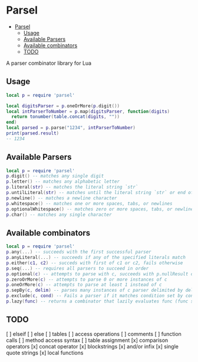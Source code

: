 # Parsel

<!--toc:start-->
- [Parsel](#parsel)
  - [Usage](#usage)
  - [Available Parsers](#available-parsers)
  - [Available combinators](#available-combinators)
  - [TODO](#todo)
<!--toc:end-->

A parser combinator library for Lua 

## Usage

```lua
local p = require 'parsel'

local digitsParser = p.oneOrMore(p.digit())
local intParserToNumber = p.map(digitsParser, function(digits)
  return tonumber(table.concat(digits, ""))
end)
local parsed = p.parse("1234", intParserToNumber)
print(parsed.result)
-- 1234
```

## Available Parsers

```lua
local p = require 'parsel'
p.digit() -- matches any single digit
p.letter() -- matches any alphabetic letter
p.literal(str) -- matches the literal string `str`
p.untilLiteral(str) -- matches until the literal string `str` or end of string
p.newline() -- matches a newline character
p.whitespace() -- matches one or more spaces, tabs, or newlines
p.optionalWhitespace() -- matches zero or more spaces, tabs, or newlines
p.char() -- matches any single character
```

## Available combinators

```lua
local p = require 'parsel'
p.any(...) -- succeeds with the first successful parser
p.anyLiteral(...) -- succeeds if any of the specified literals match
p.either(c1, c2) -- succeds with first of c1 or c2, fails otherwise
p.seq(...) -- requires all parsers to succeed in order
p.optional(c) -- attempts to parse with c, succeeds with p.nullResult otherwise
p.zeroOrMore(c) -- attempts to parse 0 or more instances of c
p.oneOrMore(c) -- attempts to parse at least 1 instead of c
p.sepBy(c, delim) -- parses many instances of c parser delimited by delim parser
p.exclude(c, cond) -- Fails a parser if it matches condition set by cond
p.lazy(func) -- returns a combinator that lazily evaluates func (func should return a parser)
```

## TODO
[ ] elseif 
[ ] else 
[ ] tables
[ ] access operations
[ ] comments
[ ] function calls
[ ] method access syntax
[ ] table assignment
[x] comparison operators
[x] concat operator
[x] blockstrings
[x] and/or infix
[x] single quote strings
[x] local functions
